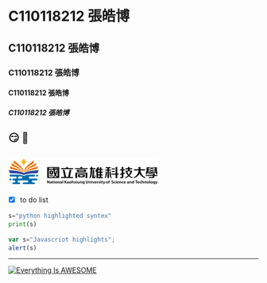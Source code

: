 # C110118212 張皓博
## C110118212 張皓博
### C110118212 張皓博
#### C110118212 張皓博
##### C110118212 張皓博
:smirk:  :poop:
---
![NKUST](NKUST.png "NKUST")
---
- [x] to do list
```python
s="python highlighted syntex"
print(s)
```
```js
var s="Javascriot highlights";
alert(s)
```
---
[![Everything Is AWESOME](https://img.youtube.com/vi/StTqXEQ2l-Y/0.jpg)](https://www.youtube.com/watch?v=StTqXEQ2l-Y "Everything Is AWESOME")

